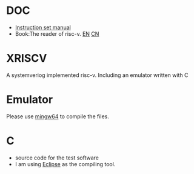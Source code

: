 # DOC
- [Instruction set manual](https://content.riscv.org/wp-content/uploads/2017/05/riscv-spec-v2.2.pdf)   
- Book:The reader of risc-v. [EN](https://people.eecs.berkeley.edu/~krste/papers/EECS-2016-1.pdf) [CN](http://crva.io/documents/RISC-V-Reader-Chinese-v2p1.pdf)
# XRISCV
A systemveriog implemented risc-v. Including an emulator written with C

# Emulator
Please use [mingw64](http://www.mingw-w64.org/doku.php) to compile the files.

# C
- source code for the test software
- I am using [Eclipse](https://github.com/gnu-mcu-eclipse/riscv-none-gcc/releases/) as the compiling tool. 

